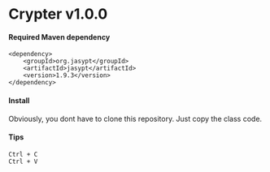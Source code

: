 # Crypter v1.0.0

#### Required Maven dependency
```
<dependency>
    <groupId>org.jasypt</groupId>
    <artifactId>jasypt</artifactId>
    <version>1.9.3</version>
</dependency>
```

#### Install
Obviously, you dont have to clone this repository. Just copy the class code. 

#### Tips
```
Ctrl + C
Ctrl + V
``` 